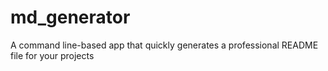# md_generator
A command line-based app that quickly generates a professional README file for your projects
